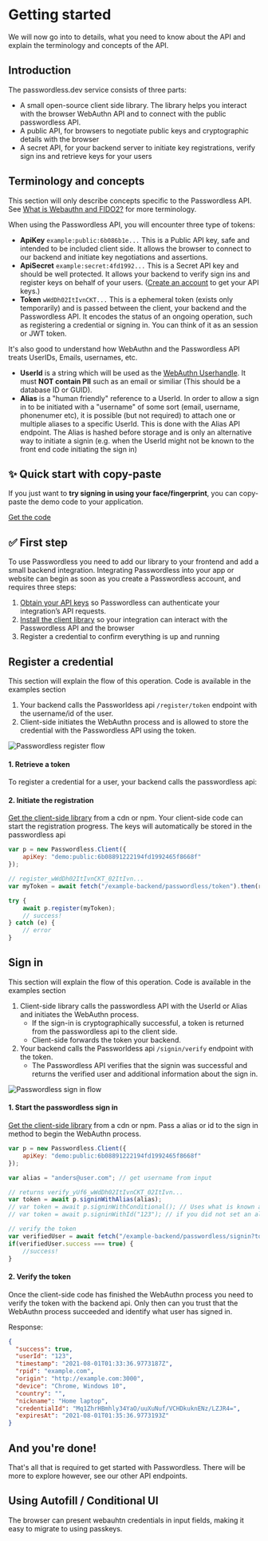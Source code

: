 # Getting started

We will now go into to details, what you need to know about the API and explain the terminology and concepts of the API.

## Introduction

The passwordless.dev service consists of three parts:

* A small open-source client side library. The library helps you interact with the browser WebAuthn API and to connect with the public passwordless API.
* A public API, for browsers to negotiate public keys and cryptographic details with the browser
* A secret API, for your backend server to initiate key registrations, verify sign ins and retrieve keys for your users


## Terminology and concepts

This section will only describe concepts specific to the Passwordless API. See [What is Webauthn and FIDO2?](what-is-webauthn-and-fido2) for more terminology.

When using the Passwordless API, you will encounter three type of tokens:

* **ApiKey** `example:public:6b086b1e...` This is a Public API key, safe and intended to be included client side. It allows the browser to connect to our backend and initiate key negotiations and assertions.
* **ApiSecret** `example:secret:4fd1992...` This is a Secret API key and should be well protected. It allows your backend to verify sign ins and register keys on behalf of your users. ([Create an account](https://www.passwordless.dev/create-tenant/) to get your API keys.)
* **Token** `wWdDh02ItIvnCKT...` This is a ephemeral token (exists only temporarily) and is passed between the client, your backend and the Passwordless API. It encodes the status of an ongoing operation, such as registering a credential or signing in. You can think of it as an session or JWT token.

It's also good to understand how WebAuthn and the Passwordless API treats UserIDs, Emails, usernames, etc.

* **UserId** is a string which will be used as the [WebAuthn Userhandle](https://www.w3.org/TR/webauthn-2/#dom-publickeycredentialuserentity-id). It must **NOT contain PII** such as an email or similiar (This should be a database ID or GUID).
* **Alias** is a "human friendly" reference to a UserId. In order to allow a sign in to be initiated with a "username" of some sort (email, username, phonenumer etc), it is possible (but not required) to attach one or multiple aliases to a specific UserId. This is done with the Alias API endpoint. The Alias is hashed before storage and is only an alternative way to initiate a signin (e.g. when the UserId might not be known to the front end code initiating the sign in)

## ✨ Quick start with copy-paste <Badge text="frontend only" type="tip"/>

If you just want to **try signing in using your face/fingerprint**, you can copy-paste the demo code to your application.

[Get the code](demo-and-examples.html#copy-paste-demo-client-side-only)

## ✅ First step

To use Passwordless you need to add our library to your frontend and add a small backend integration. 
Integrating Passwordless into your app or website can begin as soon as you create a Passwordless account, and requires three steps:


1. [Obtain your API keys](https://www.passwordless.dev/create-tenant/) so Passwordless can authenticate your integration’s API requests.
2. [Install the client library](https://github.com/passwordless/passwordless-client-js#get-coding) so your integration can interact with the Passwordless API and the browser
3. Register a credential to confirm everything is up and running


## Register a credential

This section will explain the flow of this operation. Code is available in the examples section

1. Your backend calls the Passworldess api `/register/token` endpoint with the username/id of the user.
2. Client-side initiates the WebAuthn process and is allowed to store the credential with the Passwordless API using the token.

![Passwordless register flow](https://cdn.passwordless.dev/assets/passwordless.register.png)

#### 1. Retrieve a token <Badge text="backend" type="warning"/>

To register a credential for a user, your backend calls the passwordless api:

<CodeSwitcher :languages="{js:'JavaScript',http:'HTTP'}">
<template v-slot:js>

```js
// your backend app.js
const payload = {
    userId: "123",
    username:"anders@passwordless.dev",
    displayname:"Mr. Anders Åberg",
    aliases: ["anders@passwordless.dev"] // Allow signin to be initiated without knowing userid
};

// Make a HTTPS POST to `/register/token` with the UserId (using your ApiSecret)...
var token = await fetch(apiurl + "/register/token", {
    method: "POST",
    body: JSON.stringify(payload),
    headers: { ApiSecret: API_SECRET, 'Content-Type': 'application/json'}
}).then(r => r.text());

console.log("received token", token); // "register_wWdDh02ItIvnCKT_02ItIvn..."
```
</template>
<template v-slot:http>

```http
POST https://v3.passwordless.dev/register/token
ApiSecret: demo:secret:yyy
Content-Type: application/json

{ "UserId": "123", "username": "anders@passwordless.dev", "displayName": "Mr. Anders Åberg" } 
```
Response:
```json
"register_wWdDh02ItIvnCKT_02ItIvn..."
```
</template>
</CodeSwitcher>

#### 2. Initiate the registration <Badge text="frontend" type="tip"/>

[Get the client-side library](https://github.com/passwordless/passwordless-client-js) from a cdn or npm.
Your client-side code can start the registration progress. The keys will automatically be stored in the passwordless api

```js
var p = new Passwordless.Client({
    apiKey: "demo:public:6b08891222194fd1992465f8668f"
});

// register_wWdDh02ItIvnCKT_02ItIvn...
var myToken = await fetch("/example-backend/passwordless/token").then(r => r.text());

try {
    await p.register(myToken);
    // success!
} catch (e) {
    // error    
}
```


## Sign in

This section will explain the flow of this operation. Code is available in the examples section

1. Client-side library calls the passwordless API with the UserId or Alias and initiates the WebAuthn process.
    * If the sign-in is cryptographically successful, a token is returned from the passwordless api to the client side.
    * Client-side forwards the token your backend.
2. Your backend calls the Passworldess api `/signin/verify` endpoint with the token.
    * The Passwordless API verifies that the signin was successful and returns the verified user and additional information about the sign in. 

![Passwordless sign in flow](https://cdn.passwordless.dev/assets/passwordless.signin.png?v1)

#### 1. Start the passwordless sign in <Badge text="frontend" type="tip"/>

[Get the client-side library](https://github.com/passwordless/passwordless-client-js) from a cdn or npm.
Pass a alias or id to the sign in method to begin the WebAuthn process.

```js
var p = new Passwordless.Client({
    apiKey: "demo:public:6b08891222194fd1992465f8668f"
});

var alias = "anders@user.com"; // get username from input

// returns verify_yUf6_wWdDh02ItIvnCKT_02ItIvn...
var token = await p.signinWithAlias(alias);
// var token = await p.signinWithConditional(); // Uses what is known as the Conditional UI to sign in using autocomplete in the browser
// var token = await p.signinWithId("123"); // if you did not set an alias, you can signin with the UserId.

// verify the token
var verifiedUser = await fetch("/example-backend/passwordless/signin?token=" + token).then(r => r.json());
if(verifiedUser.success === true) {
    //success!
}
```

#### 2. Verify the token <Badge text="backend" type="warning"/>

Once the client-side code has finished the WebAuthn process you need to verify the token with the backend api.
Only then can you trust that the WebAuthn process succeeded and identify what user has signed in.

<CodeSwitcher :languages="{js:'JavaScript',http:'HTTP'}">
<template v-slot:js>

```js
const token = { token: req.query.token };

const response = await fetch(apiurl + "/signin/verify", {
    method: "POST",
    body: JSON.stringify(token),
    headers: { ApiSecret: API_SECRET, 'Content-Type': 'application/json' }
});

var body = await response.json();
if (body.success) {
    console.log("Succesfully verfied signin for user", body);
} else {
    console.warn("Sign in failed", body);
}
```
</template>
<template v-slot:http>

```http
POST https://v3.passwordless.dev/signin/verify
ApiSecret: demo:secret:yyy
Content-Type: application/json

{ "token": "verify_yUf6_wWdDh02ItIvnCKT_02ItIvn..." }
```
</template>
</CodeSwitcher>

Response:
```json
{
  "success": true,
  "userId": "123",
  "timestamp": "2021-08-01T01:33:36.9773187Z",
  "rpid": "example.com",
  "origin": "http://example.com:3000",
  "device": "Chrome, Windows 10",
  "country": "",
  "nickname": "Home laptop",
  "credentialId": "Mq1ZhrHBmhly34YaO/uuXuNuf/VCHDkuknENz/LZJR4=",
  "expiresAt": "2021-08-01T01:35:36.9773193Z"
}
```

## And you're done!

That's all that is required to get started with Passwordless.
There will be more to explore however, see our other API endpoints.


## Using Autofill / Conditional UI

The browser can present webauhtn credentials in input fields, making it easy to migrate to using passkeys.
